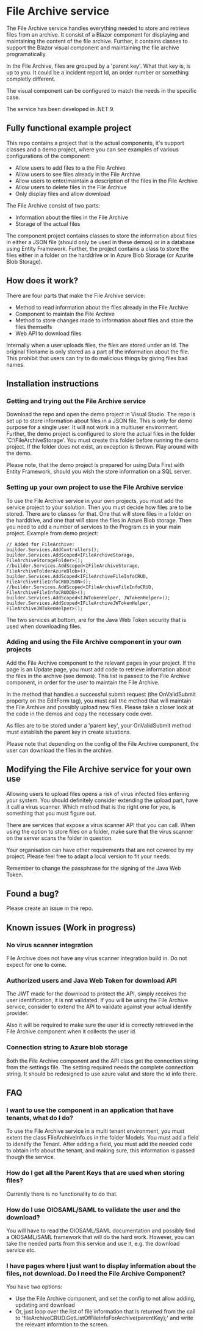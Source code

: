 # File Archive service

The File Archive service handles everything needed to store and retrieve files from an archive. It consist of a Blazor
component for displaying and maintaining the content of the file archive. Further, it contains classes to support the
Blazor visual component and maintaining the file archive programatically.

In the File Archive, files are grouped by a 'parent key'. What that key is, is up to you. It could be a incident report Id,
an order number or something completly different.

The visual component can be configured to match the needs in the specific case.

The service has been developed in .NET 9.

## Fully functional example project

This repo contains a project that is the actual components, it's support classes and a demo project, where you can see
examples of various configurations of the component:

* Allow users to add files to a the File Archive
* Allow users to see files already in the File Archive
* Allow users to enter/maintain a description of the files in the File Archive
* Allow users to delete files in the File Archive
* Only display files and allow download

The File Archive consist of two parts:
* Information about the files in the File Archive
* Storage of the actual files

The component project contains classes to store the information about files in either a JSON file (should only be used in
these demos) or in a database using Entity Framework. Further, the project contains a class to store the files either in
a folder on the harddrive or in Azure Blob Storage (or Azurite Blob Storage).

## How does it work?

There are four parts that make the File Archive service:

* Method to read information about the files already in the File Archive
* Component to maintain the File Archive
* Method to store changes made to information about files and store the files themselfs
* Web API to download files

Internally when a user uploads files, the files are stored under an Id. The original filename is only stored as a part
of the information about the file. This prohibit that users can try to do malicious things by giving files bad names.

## Installation instructions

### Getting and trying out the File Archive service
Download the repo and open the demo project in Visual Studio. The repo is set up to store information about files in a
JSON file. This is only for demo purpose for a single user. It will not work in a multiuser environment. Further, the
demo project is configured to store the actual files in the folder 'C:\FileArchiveStorage'. You must create this folder
before running the demo project. If the folder does not exist, an exception is thrown. Play around with the demo.

Please note, that the demo project is prepared for using Data First with Entity Framework, should you wish the store
information on a SQL server.

### Setting up your own project to use the File Archive service
To use the File Archive service in your own projects, you must add the service project to your solution. Then you must
decide how files are to be stored. There are to classes for that. One that will store files in a folder on the harddrive,
and one that will store the files in Azure Blob storage. Then you need to add a number of services to the Program.cs in
your main project. Example from demo project:

```
// Added for FileArchive:
builder.Services.AddControllers();
builder.Services.AddScoped<IFileArchiveStorage, FileArchiveStorageFolder>();
//builder.Services.AddScoped<IFileArchiveStorage, FileArchiveFolderAzureBlob>();
builder.Services.AddScoped<IFileArchiveFileInfoCRUD, FileArchiveFileInfoCRUDJSON>();
//builder.Services.AddScoped<IFileArchiveFileInfoCRUD, FileArchiveFileInfoCRUDDB>();
builder.Services.AddScoped<IJWTokenHelper, JWTokenHelper>();
builder.Services.AddScoped<IFileArchiveJWTokenHelper, FileArchiveJWTokenHelper>();
```

The two services at bottom, are for the Java Web Token security that is used when downloading files.

### Adding and using the File Archive component in your own projects
Add the File Archive component to the relevant pages in your project. If the page is an Update page, you
must add code to retrieve information about the files in the archive (see demos). This list is passed to the File Archive
component, in order for the user to maintain the File Archive.

In the method that handles a successful submit request (the OnValidSubmit property on the EditForm tag), you must call
the method that will maintain the File Archive and possibly upload new files. Please take a closer look at the code in the
demos and copy the necessary code over.

As files are to be stored under a 'parent key', your OnValidSubmit method must establish the parent key in create
situations.

Please note that depending on the config of the File Archive component, the user can download the files in the archive.

## Modifying the File Archive service for your own use

Allowing users to upload files opens a risk of virus infected files entering your system. You should definitely consider
extending the upload part, have it call a virus scanner. Which method that is the right one for you, is something that
you must figure out.

There are services that expose a virus scanner API that you can call. When using the option to store files on a folder,
make sure that the virus scanner on the server scans the folder in question.

Your organisation can have other requirements that are not covered by my project. Please feel free to adapt a local 
version to fit your needs.

Remember to change the passphrase for the signing of the Java Web Token.

## Found a bug?

Please create an issue in the repo.

## Known issues (Work in progress)

### No virus scanner integration
File Archive does not have any virus scanner integration build in. Do not expect for one to come.

### Authorized users and Java Web Token for download API
The JWT made for the download to protect the API, simply receives the user identification, it is not validated. If you 
will be using the File Archive service, consider to extend the API to validate against your actual identify provider.

Also it will be required to make sure the user id is correctly retrieved in the File Archive component when it
collects the user id.

### Connection string to Azure blob storage
Both the File Archive component and the API class get the connection string from the settings file. The setting required
needs the complete connection string. It should be redesigned to use azure valut and store the id info there.

## FAQ

### I want to use the component in an application that have tenants, what do I do?
To use the File Archive service in a multi tenant environment, you must extent the class FileArchiveInfo.cs in the folder
Models. You must add a field to identify the Tenant. After adding a field, you must add the needed code to obtain info
about the tenant, and making sure, this information is passed though the service.

### How do I get all the Parent Keys that are used when storing files?
Currently there is no functionality to do that. 

### How do I use OIOSAML/SAML to validate the user and the download?
You will have to read the OIOSAML/SAML documentation and possibly find a OIOSAML/SAML framework that will do the hard work.
However, you can take the needed parts from this service and use it, e.g. the download service etc.

### I have pages where I just want to display information about the files, not download. Do I need the File Archive Component?
You have two options:
* Use the File Archive component, and set the config to not allow adding, updating and download
* Or, just loop over the list of file information that is returned from the call to 'fileArchiveCRUD.GetListOfFileInfoForArchive(parentKey);'
 and write the relevant informtion to the screen.
 